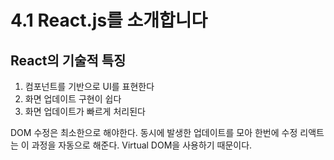 # 4.1 React.js를 소개합니다

## React의 기술적 특징

1. 컴포넌트를 기반으로 UI를 표현한다
2. 화면 업데이트 구현이 쉽다
3. 화면 업데이트가 빠르게 처리된다


DOM 수정은 최소한으로 해야한다. 동시에 발생한 업데이트를 모아 한번에 수정
리액트는 이 과정을 자동으로 해준다. Virtual DOM을 사용하기 때문이다.
